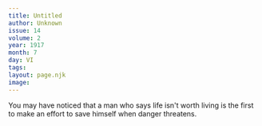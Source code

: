 ```yaml
---
title: Untitled
author: Unknown
issue: 14
volume: 2
year: 1917
month: 7
day: VI
tags:
layout: page.njk
image:
---
```

You may have noticed that a man who says life isn't worth living is the first to make an effort to save himself when danger threatens.




